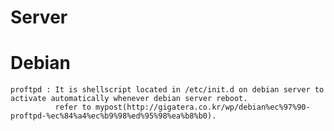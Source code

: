 # Server
  # Debian
    proftpd : It is shellscript located in /etc/init.d on debian server to activate automatically whenever debian server reboot.
              refer to mypost(http://gigatera.co.kr/wp/debian%ec%97%90-proftpd-%ec%84%a4%ec%b9%98%ed%95%98%ea%b8%b0).
